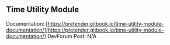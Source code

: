 ## Time Utility Module

Documentation: [https://pretender.gitbook.io/time-utility-module-documentation/](https://pretender.gitbook.io/time-utility-module-documentation/)
DevForum Post: N/A


